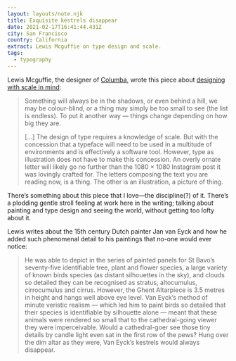 ```yaml
---
layout: layouts/note.njk
title: Exquisite kestrels disappear
date: 2021-02-17T16:41:44.431Z
city: San Francisco
country: California
extract: Lewis Mcguffie on type design and scale.
tags:
  - typography
---
```


Lewis Mcguffie, the designer of [Columba](https://buttondown.email/robinrendle/archive/kickflip-typography/), wrote this piece about [designing with scale in mind](https://lewisandhistype.medium.com/exquisite-kestrels-disappear-317fd3f81cc5):

> Something will always be in the shadows, or even behind a hill, we may be colour-blind, or a thing may simply be too small to see (the list is endless). To put it another way — things change depending on how big they are.
>
> [...] The design of type requires a knowledge of scale. But with the concession that a typeface will need to be used in a multitude of environments and is effectively a software tool. However, type as illustration does not have to make this concession. An overly ornate letter will likely go no further than the 1080 × 1080 Instagram post it was lovingly crafted for. The letters composing the text you are reading now, is a thing. The other is an illustration, a picture of thing.

There’s something about this piece that I love—the discipline(?) of it. There’s a plodding gentle stroll feeling at work here in the writing; talking about painting and type design and seeing the world, without getting too lofty about it.

Lewis writes about the 15th century Dutch painter Jan van Eyck and how he added such phenomenal detail to his paintings that no-one would ever notice:

> He was able to depict in the series of painted panels for St Bavo’s seventy-five identifiable tree, plant and flower species, a large variety of known birds species (as distant silhouettes in the sky), and clouds so detailed they can be recognised as stratus, altocumulus, cirrocumulus and cirrus. However, the Ghent Altarpiece is 3.5 metres in height and hangs well above eye level. Van Eyck’s method of minute veristic realism — which led him to paint birds so detailed that their species is identifiable by silhouette alone — meant that these animals were rendered so small that to the cathedral-going viewer they were imperceivable. Would a cathedral-goer see those tiny details by candle light even sat in the first row of the pews? Hung over the dim altar as they were, Van Eyck’s kestrels would always disappear.
